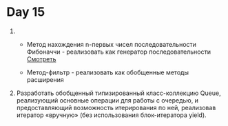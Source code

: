 # Day 15

1. * Метод нахождения n-первых чисел последовательности Фибоначчи - реализовать как генератор последовательности 
	[Смотреть](../NET.S.2018.Shaveko.14)
	
	* Метод-фильтр - реализовать как обобщенные методы расширения

2. Разработать обобщенный типизированный класс-коллекцию Queue, реализующий основные операции для работы с очередью, и предоставляющий возможность итерирования по ней, реализовав итератор «вручную» (без использования блок-итератора yield). 